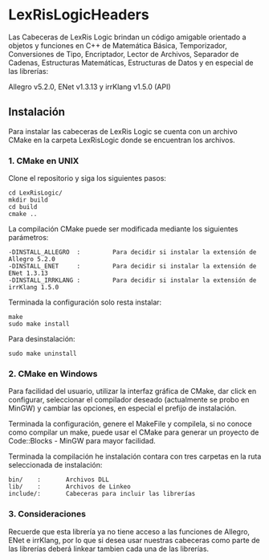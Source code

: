 ﻿# LexRisLogicHeaders

Las Cabeceras de LexRis Logic brindan un código amigable orientado a objetos y funciones en C++ de Matemática Básica, Temporizador, Conversiones de Tipo, Encriptador, Lector de Archivos, Separador de Cadenas, Estructuras Matemáticas, Estructuras de Datos y en especial de las librerías:

Allegro v5.2.0, ENet v1.3.13 y irrKlang v1.5.0 (API)

## Instalación

Para instalar las cabeceras de LexRis Logic se cuenta con un archivo CMake en la carpeta LexRisLogic donde se encuentran los archivos.

### 1. CMake en UNIX

Clone el repositorio y siga los siguientes pasos:

    cd LexRisLogic/
    mkdir build
    cd build
    cmake ..
La compilación CMake puede ser modificada mediante los siguientes parámetros:

    -DINSTALL_ALLEGRO  :         Para decidir si instalar la extensión de Allegro 5.2.0
    -DINSTALL_ENET     :         Para decidir si instalar la extensión de ENet 1.3.13
    -DINSTALL_IRRKLANG :         Para decidir si instalar la extensión de irrKlang 1.5.0

Terminada la configuración solo resta instalar:

    make
    sudo make install

Para desinstalación:

    sudo make uninstall

### 2. CMake en Windows

Para facilidad del usuario, utilizar la interfaz gráfica de CMake, dar click en configurar, seleccionar el compilador deseado (actualmente se probo en MinGW) y cambiar las opciones, en especial el prefijo de instalación.

Terminada la configuración, genere el MakeFile y compilela, si no conoce como compilar un make, puede usar el CMake para generar un proyecto de Code::Blocks - MinGW para mayor facilidad.

Terminada la compilación he instalación contara con tres carpetas en la ruta seleccionada de instalación:

    bin/    :       Archivos DLL
    lib/    :       Archivos de Linkeo
    include/:       Cabeceras para incluir las librerías

### 3. Consideraciones

Recuerde que esta librería ya no tiene acceso a las funciones de Allegro, ENet e irrKlang, por lo que si desea usar nuestras cabeceras como parte de las librerías deberá linkear tambien cada una de las librerías.